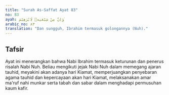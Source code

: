 ```yaml
---
title: "Surah As-Saffat Ayat 83"
no: 83
ayah: وَاِنَّ مِنْ شِيْعَتِهٖ لَاِبْرٰهِيْمَ ۘ 
arabic_no: ٨٣
translation: "Dan sungguh, Ibrahim termasuk golongannya (Nuh)."
---
```


## Tafsir

Ayat ini menerangkan bahwa Nabi Ibrahim termasuk keturunan dan penerus risalah Nabi Nuh. Beliau mengikuti jejak Nabi Nuh dalam memegang ajaran tauhid, meyakini akan adanya hari Kiamat, memperjuangkan penyebaran agama tauhid dan kepercayaan akan hari Kiamat, melaksanakan amar ma'ruf nahi munkar serta tabah dan sabar dalam menghadapi permusuhan kaum kafir.